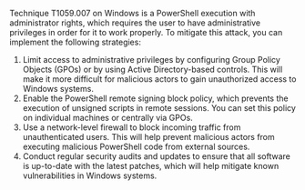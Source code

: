 Technique T1059.007 on Windows is a PowerShell execution with administrator rights, which requires the user to have administrative privileges in order for it to work properly. To mitigate this attack, you can implement the following strategies:

1. Limit access to administrative privileges by configuring Group Policy Objects (GPOs) or by using Active Directory-based controls. This will make it more difficult for malicious actors to gain unauthorized access to Windows systems.
2. Enable the PowerShell remote signing block policy, which prevents the execution of unsigned scripts in remote sessions. You can set this policy on individual machines or centrally via GPOs.
3. Use a network-level firewall to block incoming traffic from unauthenticated users. This will help prevent malicious actors from executing malicious PowerShell code from external sources.
4. Conduct regular security audits and updates to ensure that all software is up-to-date with the latest patches, which will help mitigate known vulnerabilities in Windows systems.
